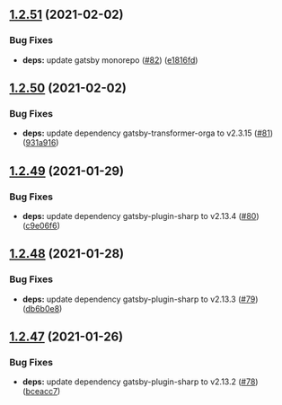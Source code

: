 ## [1.2.51](https://github.com/dds/bosabosa.org/compare/v1.2.50...v1.2.51) (2021-02-02)


### Bug Fixes

* **deps:** update gatsby monorepo ([#82](https://github.com/dds/bosabosa.org/issues/82)) ([e1816fd](https://github.com/dds/bosabosa.org/commit/e1816fda258a6614c72832458267ab668061ff71))



## [1.2.50](https://github.com/dds/bosabosa.org/compare/v1.2.49...v1.2.50) (2021-02-02)


### Bug Fixes

* **deps:** update dependency gatsby-transformer-orga to v2.3.15 ([#81](https://github.com/dds/bosabosa.org/issues/81)) ([931a916](https://github.com/dds/bosabosa.org/commit/931a916d1a61e51ca4f9b05b3cb2f516cf7a44d6))



## [1.2.49](https://github.com/dds/bosabosa.org/compare/v1.2.48...v1.2.49) (2021-01-29)


### Bug Fixes

* **deps:** update dependency gatsby-plugin-sharp to v2.13.4 ([#80](https://github.com/dds/bosabosa.org/issues/80)) ([c9e06f6](https://github.com/dds/bosabosa.org/commit/c9e06f67eafffd359396ecddb1524cb6f12069f5))



## [1.2.48](https://github.com/dds/bosabosa.org/compare/v1.2.47...v1.2.48) (2021-01-28)


### Bug Fixes

* **deps:** update dependency gatsby-plugin-sharp to v2.13.3 ([#79](https://github.com/dds/bosabosa.org/issues/79)) ([db6b0e8](https://github.com/dds/bosabosa.org/commit/db6b0e88144858a20638f27c7d09ea1250cd0666))



## [1.2.47](https://github.com/dds/bosabosa.org/compare/v1.2.46...v1.2.47) (2021-01-26)


### Bug Fixes

* **deps:** update dependency gatsby-plugin-sharp to v2.13.2 ([#78](https://github.com/dds/bosabosa.org/issues/78)) ([bceacc7](https://github.com/dds/bosabosa.org/commit/bceacc7662b8072aff7874d08c65210134d99841))



